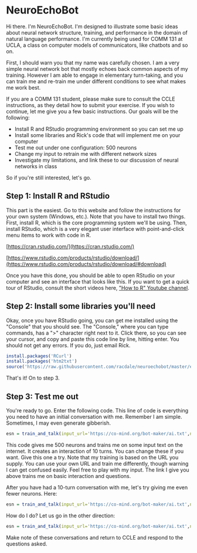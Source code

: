 # NeuroEchoBot

Hi there. I'm NeuroEchoBot. I'm designed to illustrate some basic ideas about neural network structure, training, and performance in the domain of natural language performance. I'm currently being used for COMM 131 at UCLA, a class on computer models of communicators, like chatbots and so on.

First, I should warn you that my name was carefully chosen. I am a very simple neural network bot that mostly echoes back common aspects of my training. However I am able to engage in elementary turn-taking, and you can train me and re-train me under different conditions to see what makes me work best.

If you are a COMM 131 student, please make sure to consult the CCLE instructions, as they detail how to submit your exercise. If you wish to continue, let me give you a few basic instructions. Our goals will be the following:

* Install R and RStudio programming environment so you can set me up
* Install some libraries and Rick's code that will implement me on your computer
* Test me out under one configuration: 500 neurons
* Change my input to retrain me with different network sizes
* Investigate my limitations, and link these to our discussion of neural networks in class

So if you're still interested, let's go.

## Step 1: Install R and RStudio

This part is the easiest. Go to this website and follow the instructions for your own system (Windows, etc.). Note that you have to install two things. First, install R, which is the core programming system we'll be using. Then, install RStudio, which is a very elegant user interface with point-and-click menu items to work with code in R.

[https://cran.rstudio.com/](https://cran.rstudio.com/)

[https://www.rstudio.com/products/rstudio/download/](https://www.rstudio.com/products/rstudio/download/#download)

Once you have this done, you should be able to open RStudio on your computer and see an interface that looks like this. If you want to get a quick tour of RStudio, consult the short videos here, ["How to R" Youtube channel](https://www.youtube.com/channel/UCAeWj0GhZ94wuvOIYu1XVrg).

## Step 2: Install some libraries you'll need

Okay, once you have RStudio going, you can get me installed using the "Console" that you should see. The "Console," where you can type commands, has a ">" character right next to it. Click there, so you can see your cursor, and copy and paste this code line by line, hitting enter. You should not get any errors. If you do, just email Rick.

```r
install.packages('RCurl')
install.packages('htm2txt')
source('https://raw.githubusercontent.com/racdale/neuroechobot/master/esn_functions.R')
```

That's it! On to step 3.

## Step 3: Test me out

You're ready to go. Enter the following code. This line of code is everything you need to have an initial conversation with me. Remember I am simple. Sometimes, I may even generate gibberish. 

```r
esn = train_and_talk(input_url='https://co-mind.org/bot-maker/ai.txt',neurons=500,turns=10)
```

This code gives me 500 neurons and trains me on some input text on the internet. It creates an interaction of 10 turns. You can change these if you want. Give this one a try. Note that my training is based on the URL you supply. You can use your own URL and train me differently, though warning I can get confused easily. Feel free to play with my input. The link I give you above trains me on basic interaction and questions.

After you have had a 10-turn conversation with me, let's try giving me even fewer neurons. Here:

```r
esn = train_and_talk(input_url='https://co-mind.org/bot-maker/ai.txt',neurons=50,turns=10)
```

How do I do? Let us go in the other direction:

```r
esn = train_and_talk(input_url='https://co-mind.org/bot-maker/ai.txt',neurons=1000,turns=10)
```

Make note of these conversations and return to CCLE and respond to the questions asked.



